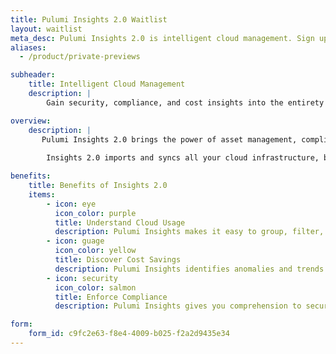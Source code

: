 ```yaml
---
title: Pulumi Insights 2.0 Waitlist
layout: waitlist
meta_desc: Pulumi Insights 2.0 is intelligent cloud management. Sign up today.
aliases:
  - /product/private-previews

subheader:
    title: Intelligent Cloud Management
    description: |
        Gain security, compliance, and cost insights into the entirety of an organization’s cloud assets, and automatically remediate issues.

overview:
    description: |
       Pulumi Insights 2.0 brings the power of asset management, compliance remediation, resource visualizations, and AI insights to any cloud infrastructure, including resources not provisioned by Pulumi IaC such as AWS CloudFormation, Microsoft ARM, HashiCorp Terraform, or even cloud consoles and SDKs.
        
        Insights 2.0 imports and syncs all your cloud infrastructure, building a comprehensive model of infrastructure relationships and tracking changes over time. With Insights 2.0, you can gain a deep understanding of your cloud usage, discover potential cost savings opportunities, and enforce compliance and security policies across your entire cloud. Sign up today.

benefits:
    title: Benefits of Insights 2.0
    items:
        - icon: eye
          icon_color: purple
          title: Understand Cloud Usage
          description: Pulumi Insights makes it easy to group, filter, and search for resources across your infrastructure, so you can find that needle (single resource) in the haystack (across many clouds and environments).
        - icon: guage
          icon_color: yellow
          title: Discover Cost Savings
          description: Pulumi Insights identifies anomalies and trends in resource usage in order to identify potential cost savings.
        - icon: security
          icon_color: salmon
          title: Enforce Compliance
          description: Pulumi Insights gives you comprehension to security, compliance and miconfiguration policy violations and the ability to remediate the issue directly with code. 

form:
    form_id: c9fc2e63-f8e4-4009-b025-f2a2d9435e34
---
```

